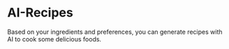 # AI-Recipes

Based on your ingredients and preferences, you can generate recipes with AI to cook some delicious foods.
